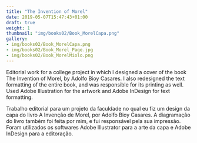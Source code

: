 ```yaml
---
title: "The Invention of Morel"
date: 2019-05-07T15:47:43+01:00
draft: true
weight: 1
thumbnail: "img/books02/Book_MorelCapa.png"
gallery: 
- img/books02/Book_MorelCapa.png
- img/books02/Book_Morel_Page.jpg
- img/books02/Book_MorelMiolo.png
---
```


Editorial work for a college project in which I designed a cover of the book The Invention of Morel, by Adolfo Bioy Casares. I also redesigned the text formatting of the entire book, and was responsible for its printing as well. Used Adobe Illustration for the artwork and Adobe InDesign for text formatting.

Trabalho editorial para um projeto da faculdade no qual eu fiz um design da capa do livro A Invenção de Morel, por Adolfo Bioy Casares. A diagramação do livro também foi feita por mim, e fui responsável pela sua impressão. Foram utilizados os softwares Adobe Illustrator para a arte da capa e Adobe InDesign para a editoração.
